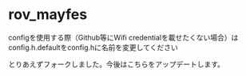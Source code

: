 # rov_mayfes
configを使用する際（Github等にWifi credentialを載せたくない場合）はconfig.h.defaultをconfig.hに名前を変更してください

とりあえずフォークしました。今後はこちらをアップデートします。
